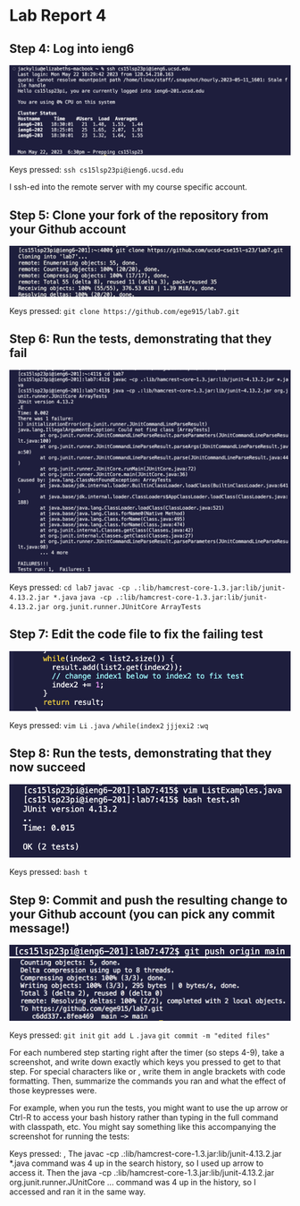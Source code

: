 # Lab Report 4

## Step 4: Log into ieng6
![Image](step4.png)

Keys pressed: ```ssh cs15lsp23pi@ieng6.ucsd.edu``` <enter> 

I ssh-ed into the remote server with my course specific account.

## Step 5: Clone your fork of the repository from your Github account
![Image](step5redo.png) 

Keys pressed: ```git clone https://github.com/ege915/lab7.git``` <enter>

## Step 6: Run the tests, demonstrating that they fail
![Image](step6.png)

Keys pressed: ```cd lab7``` <enter> ```javac -cp .:lib/hamcrest-core-1.3.jar:lib/junit-4.13.2.jar *.java``` <enter> ```java -cp .:lib/hamcrest-core-1.3.jar:lib/junit-4.13.2.jar org.junit.runner.JUnitCore ArrayTests``` <enter>

## Step 7: Edit the code file to fix the failing test
![Image](step7.png)

Keys pressed: ```vim Li``` <tab> ```.java``` <enter> ```/while(index2``` <enter> ```jjjexi2```<esc> ```:wq``` <enter> 


## Step 8: Run the tests, demonstrating that they now succeed
![Image](step8.png)

Keys pressed: ```bash t``` <tab> <enter>

## Step 9: Commit and push the resulting change to your Github account (you can pick any commit message!)
![Image](step9-1.png)
![Image](step9-2.png)

Keys pressed: ```git init``` <enter> ```git add L``` <tab> ```.java``` <enter> ```git commit -m "edited files"``` <enter> 








For each numbered step starting right after the timer (so steps 4-9), take a screenshot, and write down exactly which keys you pressed to get to that step. For special characters like <enter> or <tab>, write them in angle brackets with code formatting. Then, summarize the commands you ran and what the effect of those keypresses were.

For example, when you run the tests, you might want to use the up arrow or Ctrl-R to access your bash history rather than typing in the full command with classpath, etc. You might say something like this accompanying the screenshot for running the tests:

Keys pressed: <up><up><up><up><enter>, <up><up><up><up><enter> The javac -cp .:lib/hamcrest-core-1.3.jar:lib/junit-4.13.2.jar *.java command was 4 up in the search history, so I used up arrow to access it. Then the java -cp .:lib/hamcrest-core-1.3.jar:lib/junit-4.13.2.jar org.junit.runner.JUnitCore ... command was 4 up in the history, so I accessed and ran it in the same way.


  
